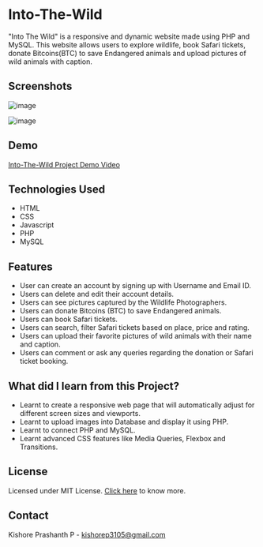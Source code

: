 
# Into-The-Wild

"Into The Wild" is a responsive and dynamic website made using PHP and MySQL. This website allows users to explore wildlife, book Safari tickets, donate Bitcoins(BTC) to save Endangered animals and upload pictures of wild animals with caption.




## Screenshots

![image](https://user-images.githubusercontent.com/88100231/179198271-9120639a-ece2-492a-b8e2-a55b1c60a54e.png)

![image](https://user-images.githubusercontent.com/88100231/179201180-a1632b6b-4029-48f7-9d8f-f107e87d7dfb.png)


## Demo

[Into-The-Wild Project Demo Video](https://drive.google.com/file/d/1jzrYE2fekNo3RAfVI9iSnjOhLC9ht0LX/view?usp=share_link)


## Technologies Used

- HTML
- CSS
- Javascript
- PHP
- MySQL
## Features

- User can create an account by signing up with Username and Email ID. 
- Users can delete and edit their account details.
- Users can see pictures captured by the Wildlife Photographers.
- Users can donate Bitcoins (BTC) to save Endangered animals.
- Users can book Safari tickets.
- Users can search, filter Safari tickets based on place, price and rating.
- Users can upload their favorite pictures of wild animals with their name and caption.
- Users can comment or ask any queries regarding the donation or Safari ticket booking.


## What did I learn from this Project?

- Learnt to create a responsive web page that will automatically adjust for different screen sizes and viewports.
- Learnt to upload images into Database and display it using PHP.
- Learnt to connect PHP and MySQL.
- Learnt advanced CSS features like Media Queries, Flexbox and Transitions.

## License

Licensed under MIT License. [Click here](https://github.com/KishorePrashanthP/Into-The-Wild/blob/main/LICENSE) to know more.


## Contact

Kishore Prashanth P - kishorep3105@gmail.com
